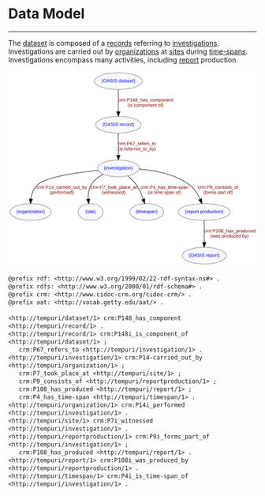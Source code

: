 # Data Model
***

The [dataset](ld4he-dataset.md) is composed of a [records](ld4he-record.md) referring to [investigations](ld4he-investigation.md). Investigations are carried out by [organizations](ld4he-organization.md) at [sites](ld4he-site.md) during [time-spans](ld4he-timespan.md). Investigations encompass many activities, including [report](ld4he-report.md) production.

![model](img/ld4he-model.svg)

```turtle
@prefix rdf: <http://www.w3.org/1999/02/22-rdf-syntax-ns#> .
@prefix rdfs: <http://www.w3.org/2000/01/rdf-schema#> .
@prefix crm: <http://www.cidoc-crm.org/cidoc-crm/> .
@prefix aat: <http://vocab.getty.edu/aat/> .

<http://tempuri/dataset/1> crm:P148_has_component <http://tempuri/record/1> .
<http://tempuri/record/1> crm:P148i_is_component_of <http://tempuri/dataset/1> ;
   crm:P67_refers_to <http://tempuri/investigation/1> .
<http://tempuri/investigation/1> crm:P14-carried_out_by <http://tempuri/organization/1> ;
   crm:P7_took_place_at <http://tempuri/site/1> ;
   crm:P9_consists_of <http://tempuri/reportproduction/1> ;
   crm:P108_has_produced <http://tempuri/report/1> ;
   crm:P4_has_time-span <http://tempuri/timespan/1> .
<http://tempuri/organization/1> crm:P14i_performed <http://tempuri/investigation/1> .
<http://tempuri/site/1> crm:P7i_witnessed <http://tempuri/investigation/1> .
<http://tempuri/reportproduction/1> crm:P9i_forms_part_of <http://tempuri/investigation/1> ;
   crm:P108_has_produced <http://tempuri/report/1> .
<http://tempuri/report/1> crm:P108i_was_produced_by <http://tempuri/reportproduction/1> .
<http://tempuri/timespan/1> crm:P4i_is_time-span_of <http://tempuri/investigation/1> . 
```
